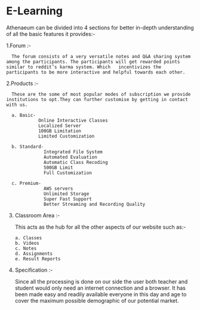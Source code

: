 # E-Learning

Athenaeum can be divided into 4 sections for better in-depth understanding of all the basic features it provides:-

1.Forum :-
      
      The forum consists of a very versatile notes and Q&A sharing system among the participants. The participants will get rewarded points similar to reddit’s karma system. Which   incentivizes the participants to be more interactive and helpful towards each other.

2.Products :-
      
      These are the some of most popular modes of subscription we provide institutions to opt.They can further customise by getting in contact with us.
      
      a. Basic-
                Online Interactive Classes
                Localized Server
                100GB Limitation
                Limited Customization
      
      b. Standard-
                  Integrated File System
                  Automated Evaluation
                  Automatic Class Recoding
                  500GB Limit
                  Full Customization
      
      c. Premium-
                  AWS servers
                  Unlimited Storage
                  Super Fast Support
                  Better Streaming and Recording Quality


3. Classroom Area :-
      
      This acts as the hub for all the other aspects of our website such as:-
       
       a. Classes
       b. Videos
       c. Notes
       d. Assignments
       e. Result Reports


4. Specification :- 
      
      Since all the processing is done on our side the user both teacher and student would only need an internet connection and a browser. It has been made easy and readily available everyone in this day and age to cover the maximum possible demographic of our potential market.


 
                
      
